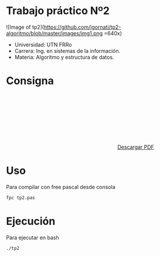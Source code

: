 # Trabajo práctico Nº2 

![Image of tp2](https://github.com/jgornati/tp2-algoritmo/blob/master/images/img1.png =640x)

- Universidad: UTN FRRo
- Carrera: Ing. en sistemas de la información.
- Materia: Algoritmo y estructura de datos.

# Consigna

<object data="https://github.com/jgornati/tp2-algoritmo/blob/master/TP2%20-%202017.pdf" type="application/pdf" width="700px" height="700px">
    <embed src="https://github.com/jgornati/tp2-algoritmo/blob/master/TP2%20-%202017.pdf">
       <a href="https://github.com/jgornati/tp2-algoritmo/blob/master/TP2%20-%202017.pdf">Descargar PDF</a>
    </embed>
</object>

# Uso

Para compilar con free pascal desde consola
```sh
fpc tp2.pas
```

# Ejecución

Para ejecutar en bash

```sh
./tp2
```
